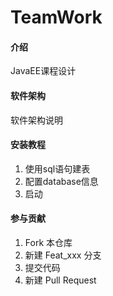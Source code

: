 # TeamWork

#### 介绍
JavaEE课程设计

#### 软件架构
软件架构说明


#### 安装教程

1.  使用sql语句建表
2.  配置database信息
3.  启动



#### 参与贡献

1.  Fork 本仓库
2.  新建 Feat_xxx 分支
3.  提交代码
4.  新建 Pull Request


